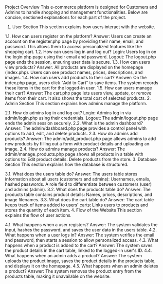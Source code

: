 Project Overview
This e-commerce platform is designed for Customers and Admins to handle shopping and management functionalities. Below are concise, sectioned explanations for each part of the project.

1. User Section
  This section explains how users interact with the website.

  1.1. How can users register on the platform?
    Answer: Users can create an account on the register.php page by providing their name, email, and password. This allows them to access personalized features like the shopping cart.
  1.2. How can users log in and log out?
    Login: Users log in on the login.php page using their email and password.
    Logout: The logout.php page ends the session, ensuring user data is secure.
  1.3. How can users view products?
    Answer: All products are displayed on the homepage (index.php). Users can see product names, prices, descriptions, and images.
  1.4. How can users add products to their cart?
    Answer: On the index.php page, users click "Add to Cart" to save items. The system records these items in the cart for the logged-in user.
  1.5. How can users manage their cart?
    Answer: The cart.php page lets users view, update, or remove items from their cart. It also shows the total cost of selected products.
2. Admin Section
    This section explains how admins manage the platform.

  2.1. How do admins log in and log out?
      Login: Admins log in via admin/login.php using their credentials.
      Logout: The admin/logout.php page ends the admin session securely.
  2.2. What is the admin dashboard?
      Answer: The admin/dashboard.php page provides a control panel with options to add, edit, and delete products.
  2.3. How do admins add products?
      Answer: The admin/add_product.php page allows admins to add new products by filling out a form with product details and uploading an image.
  2.4. How do admins manage products?
    Answer: The admin/manage_products.php page shows all products in a table with options to:
    Edit product details.
    Delete products from the store.
3. Database Section
  This section explains how the database is structured.

  3.1. What does the users table do?
    Answer: The users table stores information about all users (customers and admins):
    Usernames, emails, hashed passwords.
    A role field to differentiate between customers (user) and admins (admin).
  3.2. What does the products table do?
    Answer: The products table contains product details:
    Names, prices, descriptions, and image filenames.
  3.3. What does the cart table do?
    Answer: The cart table keeps track of items added to users' carts:
    Links users to products and stores the quantity of each item.
4. Flow of the Website
  This section explains the flow of user actions.

  4.1. What happens when a user registers?
      Answer: The system validates the input, hashes the password, and saves the user data in the users table.
  4.2. What happens when a user logs in?
      Answer: The system verifies the email and password, then starts a session to allow personalized access.
  4.3. What happens when a product is added to the cart?
      Answer: The system saves the product details in the cart table, linked to the logged-in user's ID.
  4.4. What happens when an admin adds a product?
      Answer: The system uploads the product image, saves the product details in the products table, and displays it on the homepage.
  4.5. What happens when an admin deletes a product?
      Answer: The system removes the product entry from the products table, making it unavailable on the website.

